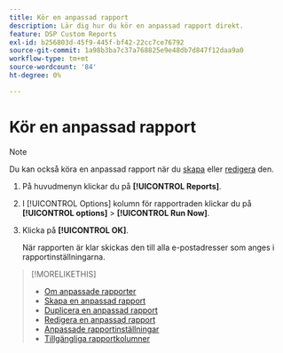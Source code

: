 ```yaml
---
title: Kör en anpassad rapport
description: Lär dig hur du kör en anpassad rapport direkt.
feature: DSP Custom Reports
exl-id: b256803d-45f9-445f-bf42-22cc7ce76792
source-git-commit: 1a98b3ba7c37a768825e9e48db7d847f12daa9a0
workflow-type: tm+mt
source-wordcount: '84'
ht-degree: 0%

---
```


# Kör en anpassad rapport

>[!NOTE]
>
>Du kan också köra en anpassad rapport när du [skapa](report-create.md) eller [redigera](report-edit.md) den.

1. På huvudmenyn klickar du på **[!UICONTROL Reports]**.

1. I [!UICONTROL Options] kolumn för rapportraden klickar du på **[!UICONTROL options]** > **[!UICONTROL Run Now]**.

1. Klicka på **[!UICONTROL OK]**.

   När rapporten är klar skickas den till alla e-postadresser som anges i rapportinställningarna.

>[!MORELIKETHIS]
>
>* [Om anpassade rapporter](/help/dsp/reports/report-about.md)
>* [Skapa en anpassad rapport](/help/dsp/reports/report-create.md)
>* [Duplicera en anpassad rapport](/help/dsp/reports/report-copy.md)
>* [Redigera en anpassad rapport](/help/dsp/reports/report-edit.md)
>* [Anpassade rapportinställningar](/help/dsp/reports/report-settings.md)
>* [Tillgängliga rapportkolumner](/help/dsp/reports/report-columns.md)

